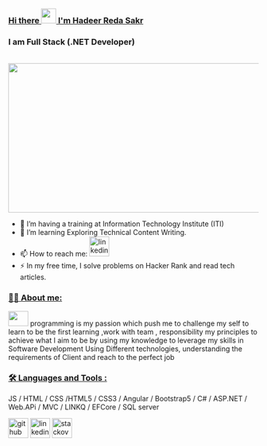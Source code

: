 <h3>
    <a class="heading-link" href="#----Hi-there------">
    Hi there  
        <img src="https://camo.githubusercontent.com/e8e7b06ecf583bc040eb60e44eb5b8e0ecc5421320a92929ce21522dbc34c891/68747470733a2f2f6d656469612e67697068792e636f6d2f6d656469612f6876524a434c467a6361737252346961377a2f67697068792e676966" width="30px" data-animated-image="" data-canonical-src="https://media.giphy.com/media/hvRJCLFzcasrR4ia7z/giphy.gif" style="max-width: 100%;">  I'm Hadeer Reda Sakr
   
 </a>
</h3>

<h3 >
   <a class="heading-link" herf="#">
        I am Full Stack (.NET Developer)
   </a>
</h3>




<br>
<img src='https://cdn.dribbble.com/users/1364029/screenshots/16093268/media/68e82a7fb4904614a9066d6b540c14b2.gif' height='300px' width='600px'>



- 🔭  I’m having a training at Information Technology Institute (ITI) 
- 🌱 I’m learning Exploring Technical Content Writing.
- 📫 How to reach me: [<img src='https://cdn.jsdelivr.net/npm/simple-icons@3.0.1/icons/linkedin.svg' alt='linkedin' height='40'>](https://www.linkedin.com/in/hadeer-sakr-0a7430185//)     
- ⚡ In my free time, I solve problems on Hacker Rank and read tech articles.
 

<h3 id="user-content-hammer_and_wrench-languages-and-tools-" dir="auto"> <a class="heading-link " href="#hammer_and_wrench-About-me-" >👨‍💻 About me: </a></h3>
 
  <span> <img src='https://media1.giphy.com/media/lP8xu5t2DLGG045H8F/giphy.gif' height='30px' width='40px'>  programming is my passion which push me to challenge my self to learn to be the first learning ,work with team , responsibility my principles to achieve what I aim to be by using my knowledge to leverage my skills in Software Development Using Different technologies, understanding the requirements of Client and reach to the perfect job  </span>



<h3 id="user-content-hammer_and_wrench-languages-and-tools-" dir="auto"> <a class="heading-link " href="#hammer_and_wrench-languages-and-tools-" >🛠️ Languages and Tools :</a></h3> 
 
JS / HTML / CSS /HTML5 / CSS3 / Angular / Bootstrap5 / C# / ASP.NET / Web.APi / MVC / LINKQ / EFCore / SQL server





[<img src='https://cdn.jsdelivr.net/npm/simple-icons@3.0.1/icons/github.svg' alt='github' height='40'>](https://github.com/Hadeer-reda-sakr)  [<img src='https://cdn.jsdelivr.net/npm/simple-icons@3.0.1/icons/linkedin.svg' alt='linkedin' height='40'>](https://www.linkedin.com/in/hadeer-sakr-0a7430185//)  [<img src='https://cdn.jsdelivr.net/npm/simple-icons@3.0.1/icons/stackoverflow.svg' alt='stackoverflow' height='40'>](https://stackoverflow.com/users/22487568/hadeer-sakr)   



